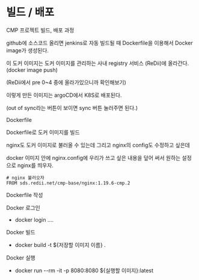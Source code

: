 # 빌드 / 배포

CMP 프로젝트 빌드, 배포 과정

github에 소스코드 올리면 jenkins로 자동 빌드될 때 Dockerfile을 이용해서 Docker image가 생성된다.

이 도커 이미지는 도커 이미지를 관리하는 사내 registry 서비스 \(ReDii\)에 올라간다. \(docker image push\)

\(ReDii에서 pre 0~4 중에 올라가있으니까 확인해보기\)

이렇게 만든 이미지는 argoCD에서 K8S로 배포된다.

\(out of sync라는 버튼이 보이면 sync 버튼 눌러주면 된다.\)

Dockerfile

Dockerfile로 도커 이미지를 빌드

nginx도 도커 이미지로 불러올 수 있는데 그리고 nginx의 config도 수정하고 싶은데

docker 이미지 안에 nginx.config에 우리가 쓰고 싶은 내용을 덮어 써서 원하는 설정으로 nginx를 띄우자.

```text
# nginx 불러오자
FROM sds.redii.net/cmp-base/nginx:1.19.6-cmp.2
```



Dockerfile 작성

Docker 로그인

* docker login ....

Docker 빌드

* docker build -t ${저장할 이미지 이름} .

Docker 실행

* docker run --rm -it -p 8080:8080 ${실행할 이미지}:latest

